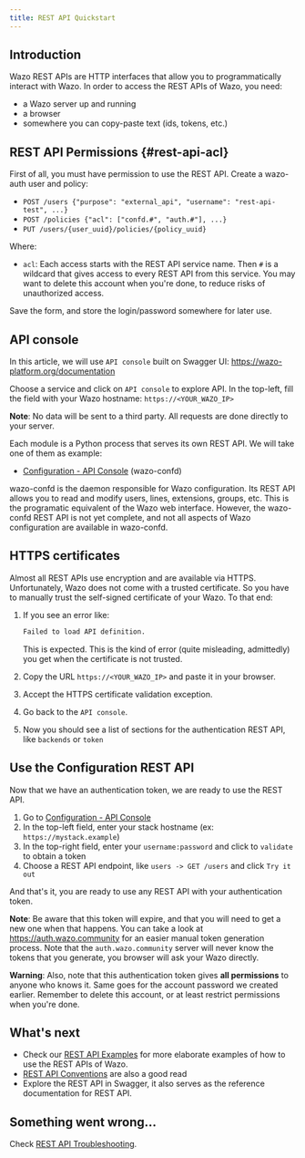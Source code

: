 ```yaml
---
title: REST API Quickstart
---
```


## Introduction

Wazo REST APIs are HTTP interfaces that allow you to programmatically interact with Wazo. In order
to access the REST APIs of Wazo, you need:

- a Wazo server up and running
- a browser
- somewhere you can copy-paste text (ids, tokens, etc.)

## REST API Permissions {#rest-api-acl}

First of all, you must have permission to use the REST API. Create a wazo-auth user and policy:

- `POST /users {"purpose": "external_api", "username": "rest-api-test", ...}`
- `POST /policies {"acl": ["confd.#", "auth.#"], ...}`
- `PUT /users/{user_uuid}/policies/{policy_uuid}`

Where:

- `acl`: Each access starts with the REST API service name. Then `#` is a wildcard that gives access
  to every REST API from this service. You may want to delete this account when you're done, to
  reduce risks of unauthorized access.

Save the form, and store the login/password somewhere for later use.

## API console

In this article, we will use `API console` built on Swagger UI: https://wazo-platform.org/documentation

Choose a service and click on `API console` to explore API.
In the top-left, fill the field with your Wazo hostname: `https://<YOUR_WAZO_IP>`

**Note**: No data will be sent to a third party. All requests are done directly to your server.

Each module is a Python process that serves its own REST API. We will take one of them as example:

- [Configuration - API Console](/documentation/console/configuration) (wazo-confd)

wazo-confd is the daemon responsible for Wazo configuration. Its REST API allows you to read and
modify users, lines, extensions, groups, etc. This is the programatic equivalent of the Wazo web
interface. However, the wazo-confd REST API is not yet complete, and not all aspects of Wazo
configuration are available in wazo-confd.

## HTTPS certificates

Almost all REST APIs use encryption and are available via HTTPS. Unfortunately, Wazo does not come
with a trusted certificate. So you have to manually trust the self-signed certificate of your Wazo.
To that end:

1. If you see an error like:

   ```markdown
   Failed to load API definition.
   ```

   This is expected. This is the kind of error (quite misleading, admittedly) you get when the
   certificate is not trusted.

2. Copy the URL `https://<YOUR_WAZO_IP>` and paste it in your browser.
3. Accept the HTTPS certificate validation exception.
4. Go back to the `API console`.
5. Now you should see a list of sections for the authentication REST API, like `backends` or `token`

## Use the Configuration REST API

Now that we have an authentication token, we are ready to use the REST API.

1. Go to [Configuration - API Console](/documentation/console/configuration)
2. In the top-left field, enter your stack hostname (ex: `https://mystack.example`)
3. In the top-right field, enter your `username:password`  and click to `validate` to obtain a token
4. Choose a REST API endpoint, like `users -> GET /users` and click `Try it out`

And that's it, you are ready to use any REST API with your authentication token.

**Note**: Be aware that this token will expire, and that you will need to get a new one when that
happens. You can take a look at <https://auth.wazo.community> for an easier manual token generation
process. Note that the `auth.wazo.community` server will never know the tokens that you generate,
you browser will ask your Wazo directly.

**Warning**: Also, note that this authentication token gives **all permissions** to anyone who knows
it. Same goes for the account password we created earlier. Remember to delete this account, or at
least restrict permissions when you're done.

## What's next

- Check our [REST API Examples](/uc-doc/api_sdk/rest_api/examples) for more elaborate examples of
  how to use the REST APIs of Wazo.
- [REST API Conventions](/uc-doc/api_sdk/rest_api/conventions) are also a good read
- Explore the REST API in Swagger, it also serves as the reference documentation for REST API.

## Something went wrong...

Check [REST API Troubleshooting](/uc-doc/api_sdk/rest_api/troubleshooting).
